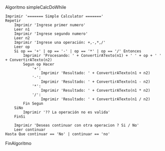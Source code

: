 
Algoritmo simpleCalcDoWhile

	Imprimir '======= Simple Calculator ======='
	Repetir
		Imprimir 'Ingrese primer numero'
		Leer n1
		Imprimir 'Ingrese segundo numero'
		Leer n2
		Imprimir 'Ingrese una operación: +,-,*,/'
		Leer op
		Si op == '+' | op == '-' | op == '*' | op == '/' Entonces
			Imprimir 'Procesando: ' + ConvertirATexto(n1) + ' ' + op + ' ' + ConvertirATexto(n2)
			Segun op Hacer
				'+':
					Imprimir 'Resultado: ' + ConvertirATexto(n1 + n2)
				'-':
					Imprimir 'Resultado: ' + ConvertirATexto(n1 - n2)
				'*':
					Imprimir 'Resultado: ' + ConvertirATexto(n1 * n2)
				'/':
					Imprimir 'Resultado: ' + ConvertirATexto(n1 / n2)
			Fin Segun
		SiNo
			Imprimir '?? La operación no es valida'
		FinSi

		Imprimir 'Deseas continuar con otra operacion ? Si / No'
		Leer continuar
	Hasta Que continuar == 'No' | continuar == 'no'
FinAlgoritmo

